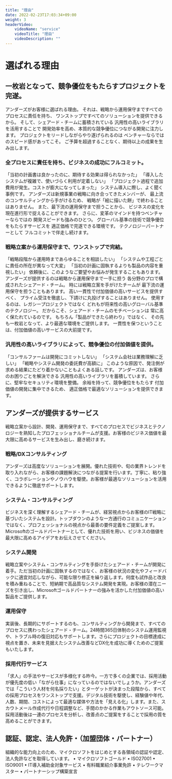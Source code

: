 ```yaml
---
title: "理由"
date: 2022-02-23T17:03:34+09:00
weight: 3
headerVideo: 
    videoName: "service"
    videoTitle: "理由"
    videoDescription: ""
---
```


# 選ばれる理由

## 一枚岩となって、競争優位をもたらすプロジェクトを完遂。
アンダーズがお客様に選ばれる理由。
それは、戦略から運用保守まですべてのプロセスに責任を持ち、
ワンストップですべてのソリューションを提供できるから。
そして、シェアード・チームに蓄積されている
汎用性の高いライブラリを活用することで
開発効率を高め、本質的な競争優位につながる開発に注力します。
プロジェクトをリードしながらやり遂げられるのは
ベンチャーならではのスピード感があってこそ。
ご予算を超過することなく、期待以上の成果を生み出します。

### 全プロセスに責任を持ち、ビジネスの成功にフルコミット。
「当初の計画書は良かったのに、期待する効果は得られなかった」
「導入したシステムが複雑で、使いづらく利用が定着しない」
「プロジェクト過程で追加費用が発生。コストが膨大になってしまった」
システム導入に際し、よく聞く事例です。
アンダーズは新規事業の戦略に向き合ってきたメンバーが、
最上流のコンサルティングから手がけるため、
戦略が「絵に描いた餅」で終わることはありません。
また、最下流の運用保守まで担うことから、
ビジネスの変化を現在進行形で捉えることができます。
さらに、変革のマインドを持つベンチャーならではの
開発スピードも強みのひとつ。
グローバル基準の技術で競争優位をもたらすサービスを
適正価格で完遂できる環境です。
テクノロジーパートナーとして
フルコミットで伴走し続けます。

### 戦略立案から運用保守まで、ワンストップで完結。
「戦略段階から運用時まであらゆることを相談したい」
「システムや工程ごとに責任の所在が異なって大変」
「当初の計画に固執するよりも製品の内容を重視したい」
依頼後に、このようなご要望やお悩みが発生することもあります。
アンダーズが提供するのは戦略から運用保守まで一手に担う
各分野のプロで構成されたシェアード・チーム。
時には戦略立案を手がけたチームが
最下流の運用保守を担うこともあります。 
高い一貫性で付加価値の高いサービスを提供すべく、
プライム受注を徹底し、下請けに丸投げすることはありません。
使用するのは、レガシープロジェクトではなく
どれもが将来性の高いグローバル基準のテクノロジー。
だからこそ、シェアード・チームのモチベーションは
常に高く保たれているのです。
もちろん「製品ができたら終わり」ではなく、
その先も一枚岩となって、より最適な環境をご提供します。
一貫性を保つということは、付加価値の高いサービスの大前提です。

### 汎用性の高いライブラリによって、競争優位の付加価値を提供。
「コンサルファームは開発にコミットしない」
「システム会社は業務理解に乏しい」
「戦略やシステム開発の委託費が高額に」
このような原因で、発注側が求める結果にたどり着かないこともよくある話しです。
アンダーズは、お客様のお困りごとを解決できる
汎用性の高いライブラリを蓄積しています。
さらに、堅牢なセキュリティ環境を整備。
余裕を持って、競争優位をもたらす
付加価値の開発に集中できるため、
適正価格で最適なソリューションを提供できます。

## アンダーズが提供するサービス
戦略立案から設計、開発、運用保守まで、すべてのプロセスでビジネスとテクノロジーを熟知したプロフェッショナルチームが支援。お客様のビジネス価値を最大限に高めるサービスを生み出し、磨き続けます。

### 戦略/DXコンサルティング
アンダーズは高度なソリューションを展開。優れた技術や、旬の業界トレンドを取り入れながら、お客様の課題解決につながる提案を行います。丁寧に、粘り強く、コラボレーションやノウハウを駆使。お客様が最適なソリューションを活用できるように徹底サポートします。

### システム・コンサルティング
ビジネスを深く理解するシェアード・チームが、経営視点からお客様のIT戦略に基づいたシステムを設計。トップダウンのような一方通行のコミュニケーションではなく、プロフェッショナルの視点から最善の要件定義をご提案します。 Microsoftのゴールドパートナーとして、優れた技術を用い、ビジネスの価値を最大限に高めるアイデアをお伝えさせてください。

### システム開発
戦略立案やシステム・コンサルティングを手掛けたシェアード・チームが開発に着手。ただ当初の計画に固執するのではなく、お客様の状況の変化やフィードバックに適宜対応しながら、可能な限り修正を繰り返します。何度も試作品と改良を積み重ねることで、短納期で高品質なシステム開発を実現。お客様の潜在ニーズを引き出し、Microsoftゴールドパートナーの強みを活かした付加価値の高い製品をご提供します。

### 運用保守
実装後、長期的にサポートするのも、コンサルティングから開発まで、すべてのプロセスに携わったシェアード・チーム。24時間365日体制のシステム運用監視や、トラブル時の復旧対応もサポートします。さらにプロジェクトの目標達成に視点を置き、未来を見据えたシステム改善などDX化を成功に導くためのご提案もいたします。

### 採用代行サービス
「求人」の手法やサービスが多様化する昨今。一方で多くの企業では、採用活動が優先度の低い「ながら仕事」になっているのではないでしょうか。アンダーズでは「こういう人材を何名採りたい」とターゲットが決まった段階から、すべての採用プロセスをワンストップで支援。デジタル技術を駆使し、経験値や年代、人数、期間、コストによって最適な媒体や方法を「見える化」します。また、スカウトメール作成代行や日程調整など、手間のかかる作業もアウトソース可能。採用活動後は一連のプロセスを分析し、改善点のご提案をすることで採用の質を高めることができます。

## 認証、認定、法人免許・（加盟団体・パートナー）
組織的な能力向上のため、マイクロソフトをはじめとする各領域の認証や認定、法人免許などを取得しています。
•	マイクロソフトゴールド
•	ISO27001
•	ISO9001
•	IT導入補助金対象サービス
•	有料職業紹介事業免許
•	テレワークマスター
•	パートナーシップ構築宣言